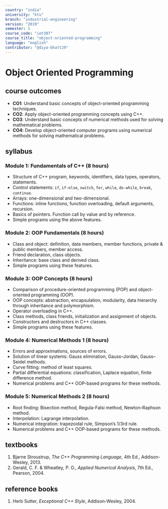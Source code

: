 ```yaml
---
country: "india"
university: "ktu"
branch: "industrial-engineering"
version: "2019"
semester: 5
course_code: "iet307"
course_title: "object-oriented-programming"
language: "english"
contributor: "@diya-bhatt29"
---
```


# Object Oriented Programming

## course outcomes

- **CO1**: Understand basic concepts of object-oriented programming techniques.  
- **CO2**: Apply object-oriented programming concepts using C++.  
- **CO3**: Understand basic concepts of numerical methods used for solving mathematical problems.  
- **CO4**: Develop object-oriented computer programs using numerical methods for solving mathematical problems.  

## syllabus

### Module 1: Fundamentals of C++ (8 hours)
- Structure of C++ program, keywords, identifiers, data types, operators, statements.  
- Control statements: `if`, `if-else`, `switch`, `for`, `while`, `do-while`, `break`, `continue`.  
- Arrays: one-dimensional and two-dimensional.  
- Functions: inline functions, function overloading, default arguments, recursion.  
- Basics of pointers. Function call by value and by reference.  
- Simple programs using the above features.  

### Module 2: OOP Fundamentals (8 hours)
- Class and object: definition, data members, member functions, private & public members, member access.  
- Friend declaration, class objects.  
- Inheritance: base class and derived class.  
- Simple programs using these features.  

### Module 3: OOP Concepts (8 hours)
- Comparison of procedure-oriented programming (POP) and object-oriented programming (OOP).  
- OOP concepts: abstraction, encapsulation, modularity, data hierarchy through inheritance and polymorphism.  
- Operator overloading in C++.  
- Class methods, class friends, initialization and assignment of objects.  
- Constructors and destructors in C++ classes.  
- Simple programs using these features.  

### Module 4: Numerical Methods 1 (8 hours)
- Errors and approximations, sources of errors.  
- Solution of linear systems: Gauss elimination, Gauss–Jordan, Gauss–Seidel methods.  
- Curve fitting: method of least squares.  
- Partial differential equations: classification, Laplace equation, finite difference method.  
- Numerical problems and C++ OOP-based programs for these methods.  

### Module 5: Numerical Methods 2 (8 hours)
- Root finding: Bisection method, Regula-Falsi method, Newton–Raphson method.  
- Interpolation: Lagrange interpolation.  
- Numerical integration: trapezoidal rule, Simpson’s 1/3rd rule.  
- Numerical problems and C++ OOP-based programs for these methods.  

## textbooks

1. Bjarne Stroustrup, *The C++ Programming Language*, 4th Ed., Addison-Wesley, 2013.  
2. Gerald, C. F. & Wheatley, P. O., *Applied Numerical Analysis*, 7th Ed., Pearson, 2004.  

## reference books

1. Herb Sutter, *Exceptional C++ Style*, Addison-Wesley, 2004.  

